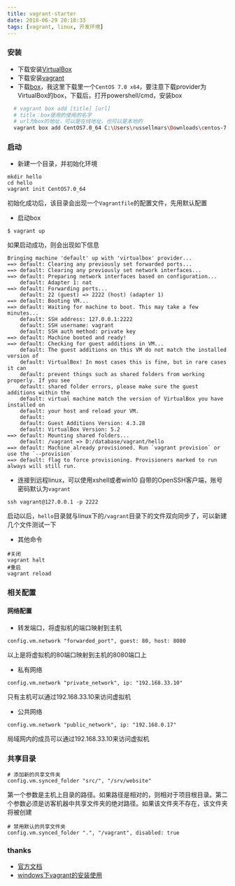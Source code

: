 ```yaml
---
title: vagrant-starter
date: 2018-06-29 20:18:33
tags: [vagrant, linux, 开发环境]
---
```


### 安装
+ 下载安装[VirtualBox](https://www.virtualbox.org/wiki/Downloads)
+ 下载安装[vagrant](https://www.vagrantup.com/downloads.html)
+ 下载[box](http://www.vagrantbox.es/)，我这里下载里一个`CentOS 7.0 x64`，要注意下载provider为VirtualBox的box，下载后，打开powershell/cmd，安装box 
``` bash
  # vagrant box add [title] [url]
  # title：box使用的使用的名字
  # url为box的地址，可以是在线地址，也可以是本地的
  vagrant box add CentOS7.0_64 C:\Users\russellmars\Downloads\centos-7.0-x86_64.box
  ```
### 启动
+ 新建一个目录，并初始化环境
```
mkdir hello
cd hello
vagrant init CentOS7.0_64
```
初始化成功后，该目录会出现一个`Vagrantfile`的配置文件，先用默认配置
+ 启动box
```
$ vagrant up
```
如果启动成功，则会出现如下信息
```
Bringing machine 'default' up with 'virtualbox' provider...
==> default: Clearing any previously set forwarded ports...
==> default: Clearing any previously set network interfaces...
==> default: Preparing network interfaces based on configuration...
    default: Adapter 1: nat
==> default: Forwarding ports...
    default: 22 (guest) => 2222 (host) (adapter 1)
==> default: Booting VM...
==> default: Waiting for machine to boot. This may take a few minutes...
    default: SSH address: 127.0.0.1:2222
    default: SSH username: vagrant
    default: SSH auth method: private key
==> default: Machine booted and ready!
==> default: Checking for guest additions in VM...
    default: The guest additions on this VM do not match the installed version of
    default: VirtualBox! In most cases this is fine, but in rare cases it can
    default: prevent things such as shared folders from working properly. If you see
    default: shared folder errors, please make sure the guest additions within the
    default: virtual machine match the version of VirtualBox you have installed on
    default: your host and reload your VM.
    default:
    default: Guest Additions Version: 4.3.28
    default: VirtualBox Version: 5.2
==> default: Mounting shared folders...
    default: /vagrant => D:/database/vagrant/hello
==> default: Machine already provisioned. Run `vagrant provision` or use the `--provision`
==> default: flag to force provisioning. Provisioners marked to run always will still run.
``` 

+ 连接到远程linux，可以使用xshell或者win10 自带的OpenSSH客户端，账号密码默认为`vagrant`
```
ssh vagrant@127.0.0.1 -p 2222
```
启动以后，`hello`目录就与linux下的`/vagrant`目录下的文件双向同步了，可以新建几个文件测试一下

+ 其他命令
```
#关闭
vagrant halt
#重启
vagrant reload
```

### 相关配置
#### 网络配置
+ 转发端口，将虚拟机的端口映射到主机
```
config.vm.network "forwarded_port", guest: 80, host: 8080
```
以上是将虚拟机的80端口映射到主机的8080端口上
+ 私有网络
```
config.vm.network "private_network", ip: "192.168.33.10"
```
只有主机可以通过192.168.33.10来访问虚拟机
+ 公共网络
```
config.vm.network "public_network", ip: "192.168.0.17"
```
局域网内的成员可以通过192.168.33.10来访问虚拟机

### 共享目录
```
# 添加新的共享文件夹
config.vm.synced_folder "src/", "/srv/website"
```
第一个参数是主机上目录的路径。如果路径是相对的，则相对于项目根目录。第二个参数必须是访客机器中共享文件夹的绝对路径。如果该文件夹不存在，该文件夹将被创建

```
# 禁用默认的共享文件夹
config.vm.synced_folder ".", "/vagrant", disabled: true
```



### thanks
+ [官方文档](https://www.vagrantup.com/docs/)
+ [windows下vagrant的安装使用](https://www.cnblogs.com/vishun/archive/2017/06/02/6932454.html)
